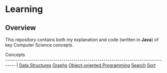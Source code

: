 # Learning

## Overview
This repository contains both my explanation and code (written in **Java**) of key Computer Science concepts.

Concepts                                                          
----------------------------------------------------------------------------------- |
[Data Structures](https://github.com/shumarb/learning/tree/main/data-structures)
[Graphs](https://github.com/shumarb/learning/tree/main/graphs)
[Object-oriented Programming](https://github.com/shumarb/learning/tree/main/object-oriented-programming)
[Search](https://github.com/shumarb/learning/tree/main/search)
[Sort](https://github.com/shumarb/learning/tree/main/sort)
